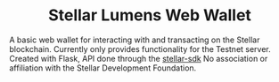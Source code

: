 <h1 align="center"> Stellar Lumens Web Wallet </h1>
A basic web wallet for interacting with and transacting on the Stellar blockchain. Currently only provides functionality for the Testnet server. Created with Flask, API done through the <a href="https://stellar-sdk.readthedocs.io/en/latest/index.html">stellar-sdk</a>
No association or affiliation with the Stellar Development Foundation.

